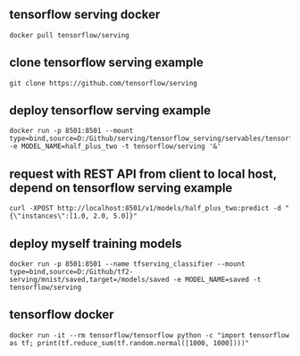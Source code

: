 
## tensorflow serving docker

```
docker pull tensorflow/serving
```

## clone tensorflow serving example

```
git clone https://github.com/tensorflow/serving

```

## deploy tensorflow serving example

```
docker run -p 8501:8501 --mount type=bind,source=D:/Github/serving/tensorflow_serving/servables/tensorflow/testdata/saved_model_half_plus_two_cpu,target=/models/half_plus_two -e MODEL_NAME=half_plus_two -t tensorflow/serving '&'
```

## request with REST API from client to local host, depend on tensorflow serving example

```
curl -XPOST http://localhost:8501/v1/models/half_plus_two:predict -d "{\"instances\":[1.0, 2.0, 5.0]}"
```

## deploy myself training models

```
docker run -p 8501:8501 --name tfserving_classifier --mount type=bind,source=D:/Github/tf2-serving/mnist/saved,target=/models/saved -e MODEL_NAME=saved -t tensorflow/serving
```


## tensorflow docker

```
docker run -it --rm tensorflow/tensorflow python -c "import tensorflow as tf; print(tf.reduce_sum(tf.random.normal([1000, 1000])))"
```

